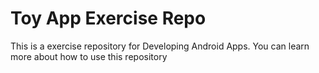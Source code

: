 # Toy App Exercise Repo

This is a exercise repository for Developing Android Apps. You can learn more about how to use this repository 


